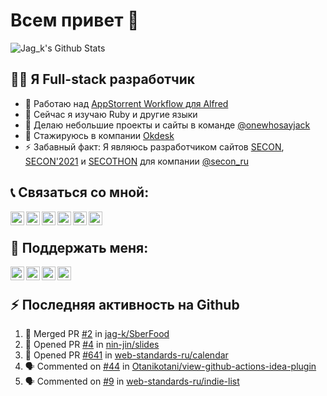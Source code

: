 # Всем привет 👋

![Jag_k's Github Stats](https://github-readme-stats.vercel.app/api?username=jag-k&show_icons=true&hide_border=true&theme=dark&count_private=true)

## 👨‍💻 Я Full-stack разработчик

- 🔭 Работаю над [AppStorrent Workflow для Alfred](https://github.com/jag-k/alfred-appstorrent)
- 🌱 Сейчас я изучаю Ruby и другие языки
- 👯 Делаю небольшие проекты и сайты в команде [@onewhosayjack](https://github.com/onewhosayjack)
- 💼 Стажируюсь в компании [Okdesk](https://okdesk.ru)
- ⚡ Забавный факт: Я являюсь разработчиком сайтов [SECON](https://secon.ru), [SECON'2021](https://2021.secon.ru) и [SECOTHON](http://secothon.secon.ru) для компании [@secon_ru](https://github.com/secon_ru)

<!--
### Spotify Playing 🎧
[<img src="https://now-playing-codestackr.vercel.app/api/spotify-playing" alt="Jag_k Spotify Playing" width="350" />](https://open.spotify.com/user/31ywqv63aa7rzamr43lggowahbsa)
-->

## 📞 Связаться со мной:

[<img align="left" width="22px" alt="Jag_k | Twitter" src="https://simpleicons.org/icons/twitter.svg" />][twitter]
[<img align="left" width="22px" alt="Jag_k | VK" src="https://simpleicons.org/icons/vk.svg" />][vk]
[<img align="left" width="22px" alt="Jag_k | Instagram" src="https://simpleicons.org/icons/instagram.svg" />][instagram]
[<img align="left" width="22px" alt="Jag_k | Telegram" src="https://simpleicons.org/icons/telegram.svg" />][telegram]
[<img align="left" width="22px" alt="Jag_k | Facebook" src="https://simpleicons.org/icons/facebook.svg" />][facebook]
[<img align="left" width="22px" alt="Jag_k | DEV Profile" src="https://simpleicons.org/icons/devdotto.svg" />][devto]

<br />

## 💸 Поддержать меня:

[<img align="left" width="22px" alt="Patreon" src="https://simple-icons.github.io/simple-icons-website/icons/patreon.svg" />][patreon]
[<img align="left" width="22px" alt="PayPal" src="https://simple-icons.github.io/simple-icons-website/icons/paypal.svg" />][paypal]
[<img align="left" width="22px" alt="Open Collective" src="https://simple-icons.github.io/simple-icons-website/icons/opencollective.svg">][opencollective]
[<img align="left" width="22px" alt="Qiwi" src="https://simple-icons.github.io/simple-icons-website/icons/qiwi.svg">][qiwi]

<br />

## :zap: Последняя активность на Github</summary>
  
<!--START_SECTION:activity-->
1. 🎉 Merged PR [#2](https://github.com/jag-k/SberFood/pull/2) in [jag-k/SberFood](https://github.com/jag-k/SberFood)
2. 💪 Opened PR [#4](https://github.com/nin-jin/slides/pull/4) in [nin-jin/slides](https://github.com/nin-jin/slides)
3. 💪 Opened PR [#641](https://github.com/web-standards-ru/calendar/pull/641) in [web-standards-ru/calendar](https://github.com/web-standards-ru/calendar)
4. 🗣 Commented on [#44](https://github.com/Otanikotani/view-github-actions-idea-plugin/issues/44) in [Otanikotani/view-github-actions-idea-plugin](https://github.com/Otanikotani/view-github-actions-idea-plugin)
5. 🗣 Commented on [#9](https://github.com/web-standards-ru/indie-list/issues/9) in [web-standards-ru/indie-list](https://github.com/web-standards-ru/indie-list)
<!--END_SECTION:activity-->


[website]: https://jagk.ru
[twitter]: https://twitter.com/jag_k_
[instagram]: https://instagram.com/jag_k_
[vk]: https://vk.com/jag_konon
[telegram]: https://telegram.me/jag_k
[facebook]: https://facebook.com/jag.konon
[devto]: https://dev.to/jag_k

[patreon]: https://patreon.com/jag_k
[paypal]: https://paypal.me/jag_k
[opencollective]: https://opencollective.com/jag_k
[qiwi]: qiwi.com/n/JAGKONON
